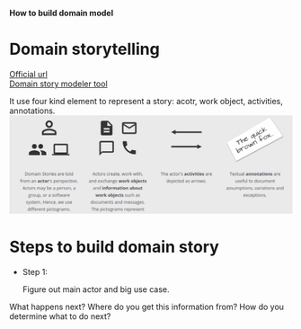 **How to build domain model**

# Domain storytelling
[Official url](https://domainstorytelling.org/#dst-explained)   
[Domain story modeler tool](https://github.com/WPS/domain-story-modeler/releases)

It use four kind element to represent a story: acotr, work object, activities, annotations.
![](pics/domain%20storytelling.png)

# Steps to build domain story

* Step 1:
  
  Figure out main actor and big use case.


What happens next?
Where do you get this information from?
How do you determine what to do next?